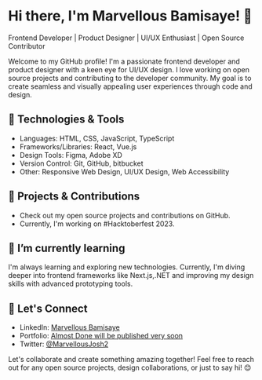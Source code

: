 # Hi there, I'm Marvellous Bamisaye! 👋
Frontend Developer | Product Designer | UI/UX Enthusiast | Open Source Contributor

Welcome to my GitHub profile! I'm a passionate frontend developer and product designer with a keen eye for UI/UX design. I love working on open source projects and contributing to the developer community. My goal is to create seamless and visually appealing user experiences through code and design.

## 🔧 Technologies & Tools
- Languages: HTML, CSS, JavaScript, TypeScript
- Frameworks/Libraries: React, Vue.js
- Design Tools: Figma, Adobe XD
- Version Control: Git, GitHub, bitbucket
- Other: Responsive Web Design, UI/UX Design, Web Accessibility

## 🚀 Projects & Contributions
- Check out my open source projects and contributions on GitHub.
- Currently, I'm working on #Hacktoberfest 2023.


## 🌱 I’m currently learning
I'm always learning and exploring new technologies. Currently, I'm diving deeper into frontend frameworks like Next.js,.NET and improving my design skills with advanced prototyping tools.

## 🤝 Let's Connect
- LinkedIn: [Marvellous Bamisaye](www.linkedin.com/in/marvellous-bamisaye-b7858524a)
- Portfolio: [Almost Done will be published very soon](link-to-your-portfolio)
- Twitter: [@MarvellousJosh2](https://twitter.com/MarvellousJosh2)


Let's collaborate and create something amazing together! Feel free to reach out for any open source projects, design collaborations, or just to say hi! 😊
